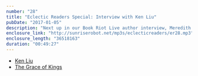 ```yaml
---
number: "28"
title: "Eclectic Readers Special: Interview with Ken Liu"
pubDate: "2017-01-05"
description: "Next up in our Book Riot Live author interview, Meredith and Tara speak with author, Ken Liu. He has written The Grace of Kings and translated The Three-Body Problem."
enclosure_link: "http://sunriserobot.net/mp3s/eclecticreaders/er28.mp3"
enclosure_length: "36518163"
duration: "00:49:27"
---
```

- [Ken Liu](http://kenliu.name/)
- [The Grace of Kings](https://www.goodreads.com/book/show/18952341-the-grace-of-kings)
